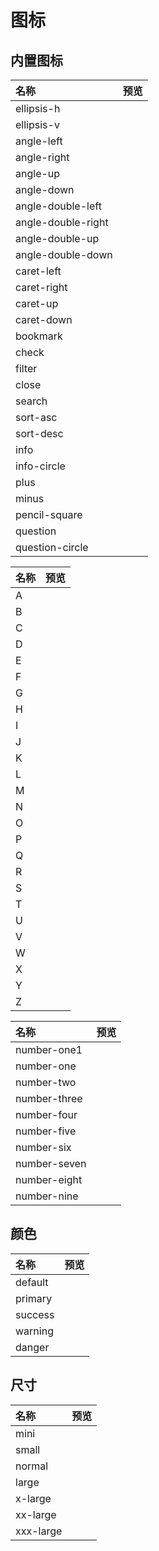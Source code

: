 # 图标

## 内置图标

| 名称                 |                                           预览                                           |
|:-------------------|:--------------------------------------------------------------------------------------:|
| ellipsis-h         |     <vma-grid-icon name="ellipsis-h" size="normal"></vma-grid-icon>     |
| ellipsis-v         |     <vma-grid-icon name="ellipsis-v" size="normal"></vma-grid-icon>     |
| angle-left         |     <vma-grid-icon name="angle-left" size="normal"></vma-grid-icon>     |
| angle-right        |    <vma-grid-icon name="angle-right" size="normal"></vma-grid-icon>     |
| angle-up           |      <vma-grid-icon name="angle-up" size="normal"></vma-grid-icon>      |
| angle-down         |     <vma-grid-icon name="angle-down" size="normal"></vma-grid-icon>     |
| angle-double-left  | <vma-grid-icon name="angle-double-left" size="normal"></vma-grid-icon>  |
| angle-double-right | <vma-grid-icon name="angle-double-right" size="normal"></vma-grid-icon> |
| angle-double-up    |  <vma-grid-icon name="angle-double-up" size="normal"></vma-grid-icon>   |
| angle-double-down  | <vma-grid-icon name="angle-double-down" size="normal"></vma-grid-icon>  |
| caret-left         |     <vma-grid-icon name="caret-left" size="normal"></vma-grid-icon>     |
| caret-right        |    <vma-grid-icon name="caret-right" size="normal"></vma-grid-icon>     |
| caret-up           |      <vma-grid-icon name="caret-up" size="normal"></vma-grid-icon>      |
| caret-down         |     <vma-grid-icon name="caret-down" size="normal"></vma-grid-icon>     |
| bookmark           |      <vma-grid-icon name="bookmark" size="normal"></vma-grid-icon>      |
| check              |       <vma-grid-icon name="check" size="normal"></vma-grid-icon>        |
| filter             |       <vma-grid-icon name="filter" size="normal"></vma-grid-icon>       |
| close              |       <vma-grid-icon name="close" size="normal"></vma-grid-icon>        |
| search             |       <vma-grid-icon name="search" size="normal"></vma-grid-icon>       |
| sort-asc           |      <vma-grid-icon name="sort-asc" size="normal"></vma-grid-icon>      |
| sort-desc          |     <vma-grid-icon name="sort-desc" size="normal"></vma-grid-icon>      |
| info               |        <vma-grid-icon name="info" size="normal"></vma-grid-icon>        |
| info-circle        |    <vma-grid-icon name="info-circle" size="normal"></vma-grid-icon>     |
| plus               |        <vma-grid-icon name="plus" size="normal"></vma-grid-icon>        |
| minus              |       <vma-grid-icon name="minus" size="normal"></vma-grid-icon>        |
| pencil-square      |   <vma-grid-icon name="pencil-square" size="normal"></vma-grid-icon>    |
| question           |      <vma-grid-icon name="question" size="normal"></vma-grid-icon>      |
| question-circle    |  <vma-grid-icon name="question-circle" size="normal"></vma-grid-icon>   |

| 名称  |                                  预览                                   |
|:----|:---------------------------------------------------------------------:|
| A   | <vma-grid-icon name="A" size="normal"></vma-grid-icon> |
| B   | <vma-grid-icon name="B" size="normal"></vma-grid-icon> |
| C   | <vma-grid-icon name="C" size="normal"></vma-grid-icon> |
| D   | <vma-grid-icon name="D" size="normal"></vma-grid-icon> |
| E   | <vma-grid-icon name="E" size="normal"></vma-grid-icon> |
| F   | <vma-grid-icon name="F" size="normal"></vma-grid-icon> |
| G   | <vma-grid-icon name="G" size="normal"></vma-grid-icon> |
| H   | <vma-grid-icon name="H" size="normal"></vma-grid-icon> |
| I   | <vma-grid-icon name="I" size="normal"></vma-grid-icon> |
| J   | <vma-grid-icon name="J" size="normal"></vma-grid-icon> |
| K   | <vma-grid-icon name="K" size="normal"></vma-grid-icon> |
| L   | <vma-grid-icon name="L" size="normal"></vma-grid-icon> |
| M   | <vma-grid-icon name="M" size="normal"></vma-grid-icon> |
| N   | <vma-grid-icon name="N" size="normal"></vma-grid-icon> |
| O   | <vma-grid-icon name="O" size="normal"></vma-grid-icon> |
| P   | <vma-grid-icon name="P" size="normal"></vma-grid-icon> |
| Q   | <vma-grid-icon name="Q" size="normal"></vma-grid-icon> |
| R   | <vma-grid-icon name="R" size="normal"></vma-grid-icon> |
| S   | <vma-grid-icon name="S" size="normal"></vma-grid-icon> |
| T   | <vma-grid-icon name="T" size="normal"></vma-grid-icon> |
| U   | <vma-grid-icon name="U" size="normal"></vma-grid-icon> |
| V   | <vma-grid-icon name="V" size="normal"></vma-grid-icon> |
| W   | <vma-grid-icon name="W" size="normal"></vma-grid-icon> |
| X   | <vma-grid-icon name="X" size="normal"></vma-grid-icon> |
| Y   | <vma-grid-icon name="Y" size="normal"></vma-grid-icon> |
| Z   | <vma-grid-icon name="Z" size="normal"></vma-grid-icon> |

| 名称           |                                        预览                                        |
|:-------------|:--------------------------------------------------------------------------------:|
| number-one1  | <vma-grid-icon name="number-one1" size="normal"></vma-grid-icon>  |
| number-one   |  <vma-grid-icon name="number-one" size="normal"></vma-grid-icon>  |
| number-two   |  <vma-grid-icon name="number-two" size="normal"></vma-grid-icon>  |
| number-three | <vma-grid-icon name="number-three" size="normal"></vma-grid-icon> |
| number-four  | <vma-grid-icon name="number-four" size="normal"></vma-grid-icon>  |
| number-five  | <vma-grid-icon name="number-five" size="normal"></vma-grid-icon>  |
| number-six   |  <vma-grid-icon name="number-six" size="normal"></vma-grid-icon>  |
| number-seven | <vma-grid-icon name="number-seven" size="normal"></vma-grid-icon> |
| number-eight | <vma-grid-icon name="number-eight" size="normal"></vma-grid-icon> |
| number-nine  | <vma-grid-icon name="number-nine" size="normal"></vma-grid-icon>  |

## 颜色

| 名称           |                                      预览                                      |
|:-------------|:----------------------------------------------------------------------------:|
| default         | <vma-grid-icon name="bookmark" size="normal" type="default"></vma-grid-icon> |
| primary        | <vma-grid-icon name="bookmark" size="normal" type="primary"></vma-grid-icon> |
| success       | <vma-grid-icon name="bookmark" size="normal" type="success"></vma-grid-icon> |
| warning        | <vma-grid-icon name="bookmark" size="normal" type="warning"></vma-grid-icon> |
| danger      |        <vma-grid-icon name="bookmark" size="normal" type="danger"></vma-grid-icon>        |

## 尺寸

| 名称           |                                 预览                                 |
|:-------------|:------------------------------------------------------------------:|
| mini         |    <vma-grid-icon name="bookmark" size="mini"></vma-grid-icon>     |
| small        |   <vma-grid-icon name="bookmark" size="small"></vma-grid-icon>   |
| normal       |  <vma-grid-icon name="bookmark" size="normal"></vma-grid-icon>   |
| large        |  <vma-grid-icon name="bookmark" size="large"></vma-grid-icon>  |
| x-large      | <vma-grid-icon name="bookmark" size="x-large"></vma-grid-icon>  |
| xx-large     | <vma-grid-icon name="bookmark" size="xx-large"></vma-grid-icon> |
| xxx-large    | <vma-grid-icon name="bookmark" size="xxx-large"></vma-grid-icon> |

